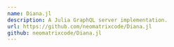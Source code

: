 ```yaml
---
name: Diana.jl
description: A Julia GraphQL server implementation.
url: https://github.com/neomatrixcode/Diana.jl
github: neomatrixcode/Diana.jl
---
```



